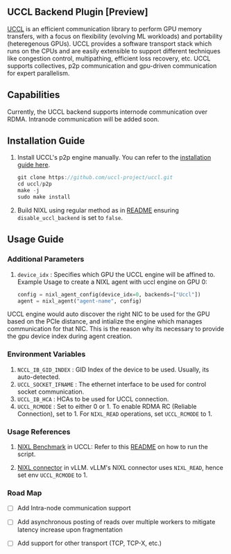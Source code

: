## UCCL Backend Plugin [Preview]

[UCCL](https://github.com/uccl-project/uccl) is an efficient communication library to perform GPU memory transfers, with a focus on flexibility (evolving ML workloads) and portability (heteregenous GPUs). UCCL provides a software transport stack which runs on the CPUs and are easily extensible to support different techniques like congestion control, multipathing, efficient loss recovery, etc.
UCCL supports collectives, p2p communication and gpu-driven communication for expert parallelism.

## Capabilities

Currently, the UCCL backend supports internode communication over RDMA. Intranode communication will be added soon.

## Installation Guide

1. Install UCCL's p2p engine manually. You can refer to the [installation guide here](https://https://github.com/uccl-project/uccl).

    ```cpp
    git clone https://github.com/uccl-project/uccl.git
    cd uccl/p2p
    make -j
    sudo make install
    ```

2. Build NIXL using regular method as in [README](https://github.com/ai-dynamo/nixl/blob/main/README.md) ensuring `disable_uccl_backend` is set to `false`.

## Usage Guide

### Additional Parameters
1. `device_idx` : Specifies which GPU the UCCL engine will be affined to.
Example Usage to create a NIXL agent with uccl engine on GPU 0:
    ```python
    config = nixl_agent_config(device_idx=0, backends=["Uccl"])
    agent = nixl_agent("agent-name", config)
    ```
UCCL engine would auto discover the right NIC to be used for the GPU based on the PCIe distance, and intialize the engine which manages communication for that NIC. This is the reason why its necessary to provide the gpu device index during agent creation.

### Environment Variables
1. `NCCL_IB_GID_INDEX` : GID Index of the device to be used. Usually, its auto-detected.
2. `UCCL_SOCKET_IFNAME` : The ethernet interface to be used for control socket communication.
3. `UCCL_IB_HCA` : HCAs to be used for UCCL connection.
4. `UCCL_RCMODE` : Set to either 0 or 1. To enable RDMA RC (Reliable Connection), set to 1. For `NIXL_READ` operations, set `UCCL_RCMODE` to 1.

### Usage References

1) [NIXL Benchmark](https://github.com/uccl-project/uccl/blob/main/p2p/benchmarks/benchmark_nixl.py) in UCCL: Refer to  this [README](https://github.com/uccl-project/uccl/tree/main/p2p) on how to run the script.

2) [NIXL connector](https://github.com/praveingk/vllm/commit/fa67cd7edff076fee4914cc316a9833c2311a65d) in vLLM. vLLM's NIXL connector uses `NIXL_READ`, hence set env `UCCL_RCMODE` to 1.

### Road Map

- [ ] Add Intra-node communication support

- [ ] Add asynchronous posting of reads over multiple workers to mitigate latency increase upon fragmentation

- [ ] Add support for other transport (TCP, TCP-X, etc.)